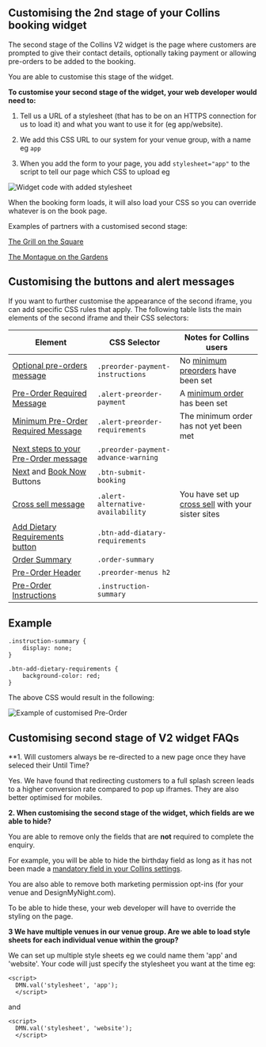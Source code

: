 ## Customising the 2nd stage of your Collins booking widget

The second stage of the Collins V2 widget is the page where customers are prompted to give their contact details,  optionally taking payment or allowing pre-orders to be added to the booking.

You are able to customise this stage of the widget. 

**To customise your second stage of the widget, your web developer would need to:**

1. Tell us a URL of a stylesheet (that has to be on an HTTPS connection for us to load it) and what you want to use it for (eg app/website).

1. We add this CSS URL to our system for your venue group, with a name eg `app`

1. When you add the form to your page, you add `stylesheet="app"` to the script to tell our page which CSS to upload eg

![Widget code with added stylesheet](https://static.designmynight.com/uploads/2019/09/Stylesheet-optimised.png)

When the booking form loads, it will also load your CSS so you can override whatever is on the book page.

Examples of partners with a customised second stage: 

[The Grill on the Square](https://blackhouse.uk.com/restaurants/leeds/#)

[The Montague on the Gardens](https://www.montaguehotel.com/food-and-drink/afternoon-tea)

## Customising the buttons and alert messages

If you want to further customise the appearance of the second iframe, you can add specific CSS rules that apply. The following table lists the main elements of the  second iframe and their CSS selectors:

Element | CSS Selector | Notes for Collins users
--------|------|-----
[Optional pre-orders message](https://static.designmynight.com/uploads/2018/10/preorder-payment-instruction-optimised.png) | `.preorder-payment-instructions`| No [minimum preorders](https://collins.uservoice.com/knowledgebase/articles/1128079-booking-types-allowing-customers-to-pre-order-fr) have been set 
[Pre-Order Required Message](https://static.designmynight.com/uploads/2018/10/alert-preorder-payment-optimised.png) |`.alert-preorder-payment`| A [minimum order](https://collins.uservoice.com/knowledgebase/articles/1128079-booking-types-allowing-customers-to-pre-order-fr) has been set
[Minimum Pre-Order Required Message](https://static.designmynight.com/uploads/2018/10/alert-preorder-requirements.png)|`.alert-preorder-requirements`| The minimum order has not yet been met
[Next steps to your Pre-Order message](https://static.designmynight.com/uploads/2018/10/preorder-payment-advance-warning-optimised.png)|`.preorder-payment-advance-warning`| 
[Next](https://static.designmynight.com/uploads/2018/10/btn-submit-booking-next.png) and [Book Now](https://static.designmynight.com/uploads/2018/10/btn-submit-booking.png) Buttons|`.btn-submit-booking`|
[Cross sell message](https://static.designmynight.com/uploads/2018/10/alert-alternative-availability-optimised.png)|`.alert-alternative-availability`| You have set up [cross sell](https://collins.uservoice.com/knowledgebase/articles/478043-booking-types-cross-sell-your-venues-to-the-cust) with your sister sites
[Add Dietary Requirements button](https://static.designmynight.com/uploads/2018/10/btn-add-diatary-requirements.png) |`.btn-add-diatary-requirements`|
[Order Summary](https://static.designmynight.com/uploads/2018/10/Order-Summary.png) |`.order-summary`|
[Pre-Order Header](https://static.designmynight.com/uploads/2018/10/preorder-menus-h2-optimised.png)|`.preorder-menus h2`|
[Pre-Order Instructions](https://static.designmynight.com/uploads/2019/01/pre-order-summary-optimised.png)|`.instruction-summary`|

## Example

```
.instruction-summary {
    display: none;
}

.btn-add-dietary-requirements {
    background-color: red;
}
```

The above CSS would result in the following:

![Example of customised Pre-Order](https://static.designmynight.com/uploads/2019/01/pre-order-example.png)


## Customising second stage of V2 widget FAQs

**1. Will customers always be re-directed to a new page once they have seleced their Until Time?

Yes. We have found that redirecting customers to a full splash screen leads to a higher conversion rate compared to pop up iframes. They are also better optimised for mobiles. 

**2. When customising the second stage of the widget, which fields are we able to hide?**

You are able to remove only the fields that are **not** required to complete the enquiry. 

For example, you will be able to hide the birthday field as long as it has not been made a [mandatory field in your Collins settings](https://collins.uservoice.com/knowledgebase/articles/1112770-booking-types-making-the-birthday-field-mandator).

You are also able to remove both marketing permission opt-ins (for your venue and DesignMyNight.com).

To be able to hide these, your web developer will have to override the styling on the page. 

**3 We have multiple venues in our venue group. Are we able to load style sheets for each individual venue within the group?**

We can set up multiple style sheets eg we could name them 'app' and 'website'. Your code will just specify the stylesheet you want at the time eg: 

```
<script>
  DMN.val('stylesheet', 'app');
  </script>
  ```

and

```
<script>
  DMN.val('stylesheet', 'website');
  </script>
  ```


